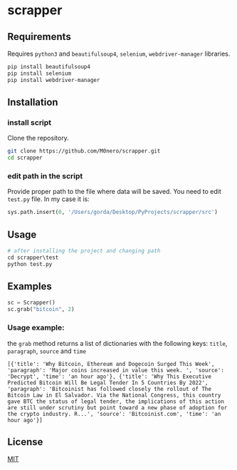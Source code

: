 # scrapper

## Requirements

Requires `python3` and `beautifulsoup4`, `selenium`, `webdriver-manager`  libraries.

```sh
pip install beautifulsoup4
pip install selenium
pip install webdriver-manager
```
## Installation

### install script

Clone the repository. 

```bash
git clone https://github.com/M0nero/scrapper.git
cd scrapper
```

### edit path in the script

Provide proper path to the file where data will be saved. You need to edit `test.py` file. In my case it is:

```python
sys.path.insert(0, '/Users/gorda/Desktop/PyProjects/scrapper/src')
```


## Usage

```python
# after installing the project and changing path
cd scrapper\test
python test.py
```

## Examples

```python
sc = Scrapper()
sc.grab("bitcoin", 2)
```

### Usage example:
the `grab` method returns a list of dictionaries with the following keys: `title`, `paragraph`, `source` and `time`
```
[{'title': 'Why Bitcoin, Ethereum and Dogecoin Surged This Week', 'paragraph': 'Major coins increased in value this week. ', 'source': 'Decrypt', 'time': 'an hour ago'}, {'title': 'Why This Executive Predicted Bitcoin Will Be Legal Tender In 5 Countries By 2022', 'paragraph': 'Bitcoinist has followed closely the rollout of The Bitcoin Law in El Salvador. Via the National Congress, this country gave BTC the status of legal tender, the implications of this action are still under scrutiny but point toward a new phase of adoption for the crypto industry. R...', 'source': 'Bitcoinist.com', 'time': 'an hour ago'}]
```

## License

[MIT](https://choosealicense.com/licenses/mit/)
